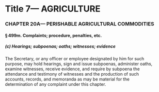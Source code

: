 
# Title 7— AGRICULTURE
### CHAPTER 20A— PERISHABLE AGRICULTURAL COMMODITIES
#### § 499m. Complaints; procedure, penalties, etc.
##### (c) Hearings; subpoenas; oaths; witnesses; evidence

The Secretary, or any officer or employee designated by him for such purpose, may hold hearings, sign and issue subpoenas, administer oaths, examine witnesses, receive evidence, and require by subpoena the attendance and testimony of witnesses and the production of such accounts, records, and memoranda as may be material for the determination of any complaint under this chapter.
